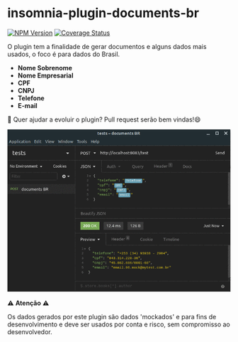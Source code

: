# insomnia-plugin-documents-br
[![NPM Version][npm-image]][npm-url]
[![Coverage Status][coverage-image]][coverage-url]

O plugin tem a finalidade de gerar documentos e alguns dados mais usados, o foco é para dados do Brasil.

- **Nome Sobrenome**
- **Nome Empresarial**
- **CPF**
- **CNPJ**
- **Telefone**
- **E-mail**

🚀️ Quer ajudar a evoluir o plugin? Pull request serão bem vindas!😄

[![Video You tube demonstração](https://raw.githubusercontent.com/eltonsandre/insomnia-plugin-documents-br/master/preview.gif)](https://www.youtube.com/watch?v=fWlzqOl6PmM "Vídeo de demonstração")

⚠️ **Atenção** ⚠️

Os dados gerados por este plugin são dados 'mockados' e para fins de desenvolvimento e deve ser usados por conta e risco, sem compromisso ao desenvolvedor.


[npm-image]: https://img.shields.io/npm/v/insomnia-plugin-documents-br.svg?style=flat-square
[npm-url]: https://npmjs.org/package/insomnia-plugin-documents-br
[npm-downloads]: https://img.shields.io/npm/dm/insomnia-plugin-documents-br.svg?style=flat-square


[coverage-image]: https://coveralls.io/repos/github/eltonsandre/insomnia-plugin-documents-br/badge.svg?branch=master
[coverage-url]: https://coveralls.io/github/eltonsandre/insomnia-plugin-documents-br?branch=master

[travis-image]: https://img.shields.io/travis/eltonsandre/insomnia-plugin-documents-br/master.svg?style=flat-square
[travis-url]: https://travis-ci.org/dbader/eltonsandre/insomnia-plugin-documents-br